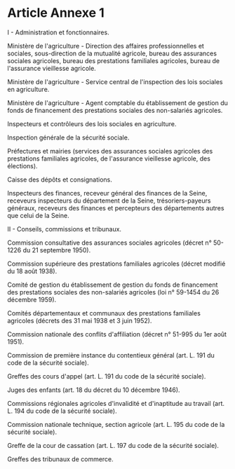 # Article Annexe 1

I - Administration et fonctionnaires.

Ministère de l'agriculture - Direction des affaires professionnelles et sociales, sous-direction de la mutualité agricole, bureau des assurances sociales agricoles, bureau des prestations familiales agricoles, bureau de l'assurance vieillesse agricole.

Ministère de l'agriculture - Service central de l'inspection des lois sociales en agriculture.

Ministère de l'agriculture - Agent comptable du établissement de gestion du fonds de financement des prestations sociales des non-salariés agricoles.

Inspecteurs et contrôleurs des lois sociales en agriculture.

Inspection générale de la sécurité sociale.

Préfectures et mairies (services des assurances sociales agricoles des prestations familiales agricoles, de l'assurance vieillesse agricole, des élections).

Caisse des dépôts et consignations.

Inspecteurs des finances, receveur général des finances de la Seine, receveurs inspecteurs du département de la Seine, trésoriers-payeurs généraux, receveurs des finances et percepteurs des départements autres que celui de la Seine.

II - Conseils, commissions et tribunaux.

Commission consultative des assurances sociales agricoles (décret n° 50-1226 du 21 septembre 1950).

Commission supérieure des prestations familiales agricoles (décret modifié du 18 août 1938).

Comité de gestion du établissement de gestion du fonds de financement des prestations sociales des non-salariés agricoles (loi n° 59-1454 du 26 décembre 1959).

Comités départementaux et communaux des prestations familiales agricoles (décrets des 31 mai 1938 et 3 juin 1952).

Commission nationale des conflits d'affiliation (décret n° 51-995 du 1er août 1951).

Commission de première instance du contentieux général (art. L. 191 du code de la sécurité sociale).

Greffes des cours d'appel (art. L. 191 du code de la sécurité sociale).

Juges des enfants (art. 18 du décret du 10 décembre 1946).

Commissions régionales agricoles d'invalidité et d'inaptitude au travail (art. L. 194 du code de la sécurité sociale).

Commission nationale technique, section agricole (art. L. 195 du code de la sécurité sociale).

Greffe de la cour de cassation (art. L. 197 du code de la sécurité sociale).

Greffes des tribunaux de commerce.
